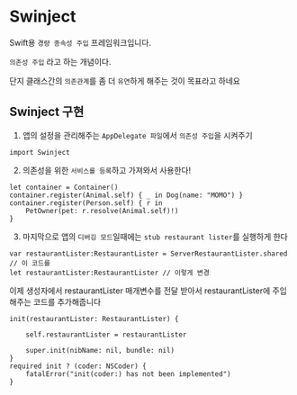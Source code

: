 # Swinject

Swift용 `경량 종속성 주입` 프레임워크입니다.

`의존성 주입` 라고 하는 개념이다.

단지 클래스간의 `의존관계`를 좀 더 `유연`하게 해주는 것이 목표라고 하네요


## Swinject 구현

1. 앱의 설정을 관리해주는 `AppDelegate 파일`에서 `의존성 주입`을 시켜주기
```
import Swinject
```

2. 의존성을 위한 `서비스를 등록`하고 가져와서 사용한다!
```
let container = Container()
container.register(Animal.self) { _ in Dog(name: "MOMO") }
container.register(Person.self) { r in
    PetOwner(pet: r.resolve(Animal.self)!)
}
```

3. 마지막으로 앱의 `디버깅 모드`일때에는 `stub restaurant lister`를 실행하게 한다

```
var restaurantLister:RestaurantLister = ServerRestaurantLister.shared // 이 코드를
let restaurantLister:RestaurantLister // 이렇게 변경
```

이제 생성자에서 restaurantLister 매개변수를 전달 받아서 restaurantLister에 주입해주는 코드를 추가해줍니다

```
init(restaurantLister: RestaurantLister) {

    self.restaurantLister = restaurantLister

    super.init(nibName: nil, bundle: nil)
}
required init ? (coder: NSCoder) {
    fatalError("init(coder:) has not been implemented")
}
```